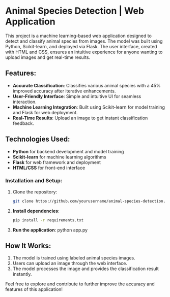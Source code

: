 # Animal Species Detection | Web Application

This project is a machine learning-based web application designed to detect and classify animal species from images. The model was built using Python, Scikit-learn, and deployed via Flask. The user interface, created with HTML and CSS, ensures an intuitive experience for anyone wanting to upload images and get real-time results.

## Features:
- **Accurate Classification**: Classifies various animal species with a 45% improved accuracy after iterative enhancements.
- **User-Friendly Interface**: Simple and intuitive UI for seamless interaction.
- **Machine Learning Integration**: Built using Scikit-learn for model training and Flask for web deployment.
- **Real-Time Results**: Upload an image to get instant classification feedback.

## Technologies Used:
- **Python** for backend development and model training
- **Scikit-learn** for machine learning algorithms
- **Flask** for web framework and deployment
- **HTML/CSS** for front-end interface

### Installation and Setup:
1. Clone the repository:
   ```bash
   git clone https://github.com/yourusername/animal-species-detection.git
   
2. **Install dependencies**:
   ```bash
   pip install -r requirements.txt

3. **Run the application**:
   python app.py

## How It Works:
1. The model is trained using labeled animal species images.
2. Users can upload an image through the web interface.
3. The model processes the image and provides the classification result instantly.

Feel free to explore and contribute to further improve the accuracy and features of this application!
